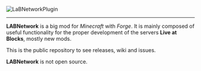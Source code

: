 ![LaBNetworkPlugin](http://www.liveatblocks.eu/v2/resources/labnetwork/logo-labnetwork.png)
***


**LABNetwork** is a big mod for _Minecraft_ with _Forge_.
It is mainly composed of useful functionality for the proper development of the servers **Live at Blocks**, mostly new mods.

This is the public repository to see releases, wiki and issues.

**LABNetwork** is not open source.
